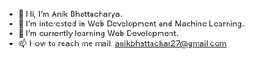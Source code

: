 - 👋 Hi, I’m Anik Bhattacharya.
- 👀 I’m interested in Web Development and Machine Learning.
- 🌱 I’m currently learning Web Development.
- 📫 How to reach me mail: anikbhattachar27@gmail.com

<!---
Anik-30/Anik-30 is a ✨ special ✨ repository because its `README.md` (this file) appears on your GitHub profile.
You can click the Preview link to take a look at your changes.
--->
